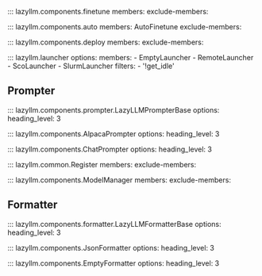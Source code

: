 ::: lazyllm.components.finetune
    members: 
    exclude-members:

::: lazyllm.components.auto
    members: AutoFinetune
    exclude-members:

::: lazyllm.components.deploy
    members: 
    exclude-members:

::: lazyllm.launcher
    options:
      members:
      - EmptyLauncher
      - RemoteLauncher
      - ScoLauncher
      - SlurmLauncher
      filters:
      - '!get_idle'

## Prompter

::: lazyllm.components.prompter.LazyLLMPrompterBase
    options:
      heading_level: 3

::: lazyllm.components.AlpacaPrompter
    options:
      heading_level: 3

::: lazyllm.components.ChatPrompter
    options:
      heading_level: 3

::: lazyllm.common.Register
    members: 
    exclude-members:

::: lazyllm.components.ModelManager
    members: 
    exclude-members:

## Formatter

::: lazyllm.components.formatter.LazyLLMFormatterBase
    options:
      heading_level: 3

::: lazyllm.components.JsonFormatter
    options:
      heading_level: 3

::: lazyllm.components.EmptyFormatter
    options:
      heading_level: 3